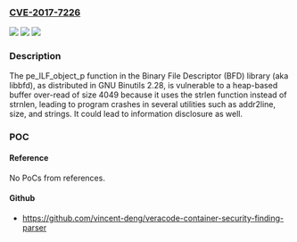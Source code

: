 ### [CVE-2017-7226](https://cve.mitre.org/cgi-bin/cvename.cgi?name=CVE-2017-7226)
![](https://img.shields.io/static/v1?label=Product&message=n%2Fa&color=blue)
![](https://img.shields.io/static/v1?label=Version&message=n%2Fa&color=blue)
![](https://img.shields.io/static/v1?label=Vulnerability&message=n%2Fa&color=brighgreen)

### Description

The pe_ILF_object_p function in the Binary File Descriptor (BFD) library (aka libbfd), as distributed in GNU Binutils 2.28, is vulnerable to a heap-based buffer over-read of size 4049 because it uses the strlen function instead of strnlen, leading to program crashes in several utilities such as addr2line, size, and strings. It could lead to information disclosure as well.

### POC

#### Reference
No PoCs from references.

#### Github
- https://github.com/vincent-deng/veracode-container-security-finding-parser

